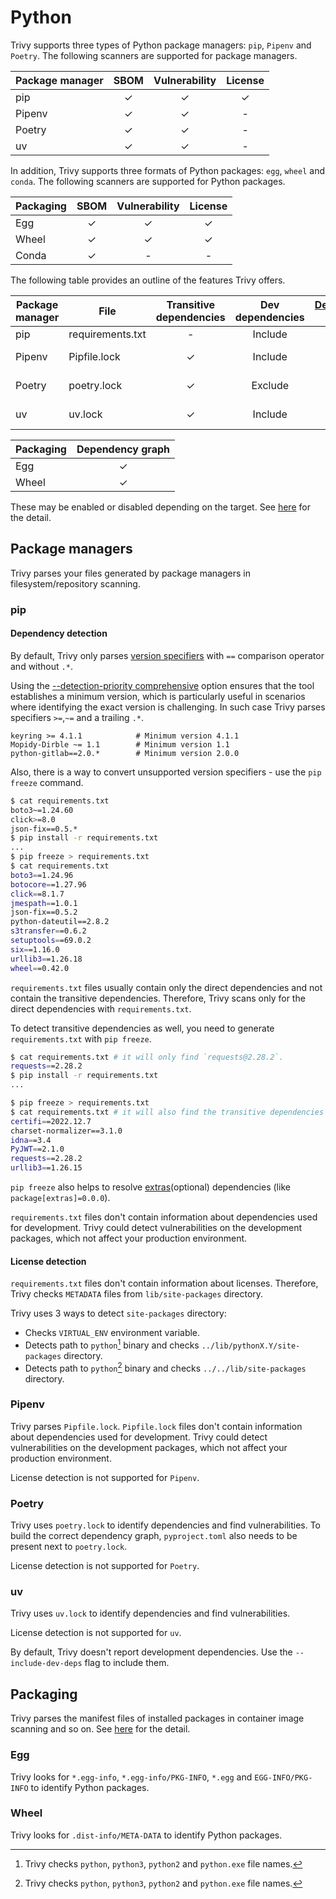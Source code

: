 # Python

Trivy supports three types of Python package managers: `pip`, `Pipenv` and `Poetry`.
The following scanners are supported for package managers.

| Package manager | SBOM | Vulnerability | License |
|-----------------|:----:|:-------------:|:-------:|
| pip             |  ✓   |       ✓       |    ✓    |
| Pipenv          |  ✓   |       ✓       |    -    |
| Poetry          |  ✓   |       ✓       |    -    |
| uv              |  ✓   |       ✓       |    -    |

In addition, Trivy supports three formats of Python packages: `egg`, `wheel` and `conda`.
The following scanners are supported for Python packages.

| Packaging | SBOM | Vulnerability | License |
|-----------|:----:|:-------------:|:-------:|
| Egg       |  ✓   |       ✓       |    ✓    |
| Wheel     |  ✓   |       ✓       |    ✓    |
| Conda     |  ✓   |       -       |    -    |


The following table provides an outline of the features Trivy offers.

| Package manager | File             | Transitive dependencies | Dev dependencies | [Dependency graph][dependency-graph] | Position | [Detection Priority][detection-priority] |
|-----------------|------------------|:-----------------------:|:----------------:|:------------------------------------:|:--------:|:----------------------------------------:|
| pip             | requirements.txt |            -            |     Include      |                  -                   |    ✓     |                    ✓                     |
| Pipenv          | Pipfile.lock     |            ✓            |     Include      |                  -                   |    ✓     |                Not needed                |
| Poetry          | poetry.lock      |            ✓            |     Exclude      |                  ✓                   |    -     |                Not needed                |
| uv              | uv.lock          |            ✓            |     Include      |                  ✓                   |    -     |                Not needed                |


| Packaging | Dependency graph |
| --------- | :--------------: |
| Egg       |        ✓         |
| Wheel     |        ✓         |

These may be enabled or disabled depending on the target.
See [here](./index.md) for the detail.

## Package managers
Trivy parses your files generated by package managers in filesystem/repository scanning.

### pip

#### Dependency detection
By default, Trivy only parses [version specifiers](https://packaging.python.org/en/latest/specifications/version-specifiers/#id5) with `==` comparison operator and without `.*`.

Using the [--detection-priority comprehensive][detection-priority] option ensures that the tool establishes a minimum version, which is particularly useful in scenarios where identifying the exact version is challenging. 
In such case Trivy parses specifiers `>=`,`~=` and a trailing `.*`.

```
keyring >= 4.1.1            # Minimum version 4.1.1
Mopidy-Dirble ~= 1.1        # Minimum version 1.1
python-gitlab==2.0.*        # Minimum version 2.0.0
```
Also, there is a way to convert unsupported version specifiers - use the `pip  freeze` command.

```bash
$ cat requirements.txt 
boto3~=1.24.60
click>=8.0
json-fix==0.5.*
$ pip install -r requirements.txt
...
$ pip freeze > requirements.txt 
$ cat requirements.txt 
boto3==1.24.96
botocore==1.27.96
click==8.1.7
jmespath==1.0.1
json-fix==0.5.2
python-dateutil==2.8.2
s3transfer==0.6.2
setuptools==69.0.2
six==1.16.0
urllib3==1.26.18
wheel==0.42.0
```

`requirements.txt` files usually contain only the direct dependencies and not contain the transitive dependencies.
Therefore, Trivy scans only for the direct dependencies with `requirements.txt`.

To detect transitive dependencies as well, you need to generate `requirements.txt` with `pip freeze`.

```zsh
$ cat requirements.txt # it will only find `requests@2.28.2`.
requests==2.28.2 
$ pip install -r requirements.txt
...

$ pip freeze > requirements.txt   
$ cat requirements.txt # it will also find the transitive dependencies of `requests@2.28.2`.
certifi==2022.12.7
charset-normalizer==3.1.0
idna==3.4
PyJWT==2.1.0
requests==2.28.2
urllib3==1.26.15
```

`pip freeze` also helps to resolve [extras](https://packaging.python.org/en/latest/tutorials/installing-packages/#installing-extras)(optional) dependencies (like `package[extras]=0.0.0`).

`requirements.txt` files don't contain information about dependencies used for development.
Trivy could detect vulnerabilities on the development packages, which not affect your production environment.

#### License detection

`requirements.txt` files don't contain information about licenses.
Therefore, Trivy checks `METADATA` files from `lib/site-packages` directory. 

Trivy uses 3 ways to detect `site-packages` directory:

- Checks `VIRTUAL_ENV` environment variable.
- Detects path to `python`[^1] binary and checks `../lib/pythonX.Y/site-packages` directory.
- Detects path to `python`[^1] binary and checks `../../lib/site-packages` directory.

### Pipenv
Trivy parses `Pipfile.lock`.
`Pipfile.lock` files don't contain information about dependencies used for development.
Trivy could detect vulnerabilities on the development packages, which not affect your production environment.

License detection is not supported for `Pipenv`.

### Poetry
Trivy uses `poetry.lock` to identify dependencies and find vulnerabilities.
To build the correct dependency graph, `pyproject.toml` also needs to be present next to `poetry.lock`.

License detection is not supported for `Poetry`.

### uv
Trivy uses `uv.lock` to identify dependencies and find vulnerabilities.

License detection is not supported for `uv`.

By default, Trivy doesn't report development dependencies. Use the `--include-dev-deps` flag to include them.

## Packaging
Trivy parses the manifest files of installed packages in container image scanning and so on.
See [here](https://packaging.python.org/en/latest/discussions/package-formats/) for the detail.

### Egg
Trivy looks for `*.egg-info`, `*.egg-info/PKG-INFO`, `*.egg` and `EGG-INFO/PKG-INFO` to identify Python packages.

### Wheel
Trivy looks for `.dist-info/META-DATA` to identify Python packages.

[^1]: Trivy checks `python`, `python3`, `python2` and `python.exe` file names.

[dependency-graph]: ../../configuration/reporting.md#show-origins-of-vulnerable-dependencies
[detection-priority]: ../../scanner/vulnerability.md#detection-priority
